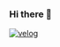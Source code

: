### Hi there 👋

<a href="https://velog.io/@minbo2002" target="_blank"><img alt="velog" src="https://img.shields.io/badge/style=plastic&logo=#20C997&logoColor=000000"/></a>

<!--
**minbo2002/minbo2002** is a ✨ _special_ ✨ repository because its `README.md` (this file) appears on your GitHub profile.

Here are some ideas to get you started:

- 🔭 I’m currently working on ...
- 🌱 I’m currently learning ...
- 👯 I’m looking to collaborate on ...
- 🤔 I’m looking for help with ...
- 💬 Ask me about ...
- 📫 How to reach me: ...
- 😄 Pronouns: ...
- ⚡ Fun fact: ...
-->
